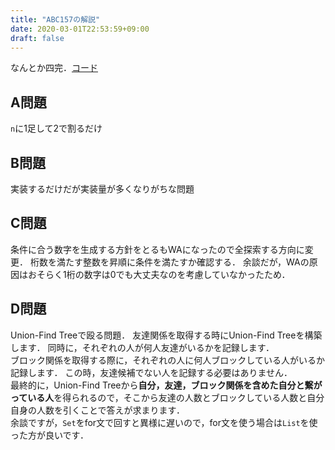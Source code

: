 ```yaml
---
title: "ABC157の解説"
date: 2020-03-01T22:53:59+09:00
draft: false
---
```


なんとか四完．[コード](https://github.com/t45k/kyopuro/master/tree/abc157)

## A問題
`n`に1足して2で割るだけ

## B問題
実装するだけだが実装量が多くなりがちな問題

## C問題
条件に合う数字を生成する方針をとるもWAになったので全探索する方向に変更．
桁数を満たす整数を昇順に条件を満たすか確認する．
余談だが，WAの原因はおそらく1桁の数字は0でも大丈夫なのを考慮していなかったため．

## D問題
Union-Find Treeで殴る問題．
友達関係を取得する時にUnion-Find Treeを構築します．
同時に，それぞれの人が何人友達がいるかを記録します．<br>
ブロック関係を取得する際に，それぞれの人に何人ブロックしている人がいるか記録します．
この時，友達候補でない人を記録する必要はありません．<br>
最終的に，Union-Find Treeから**自分，友達，ブロック関係を含めた自分と繋がっている人**を得られるので，そこから友達の人数とブロックしている人数と自分自身の人数を引くことで答えが求まります．<br>
余談ですが，`Set`をfor文で回すと異様に遅いので，for文を使う場合は`List`を使った方が良いです．
